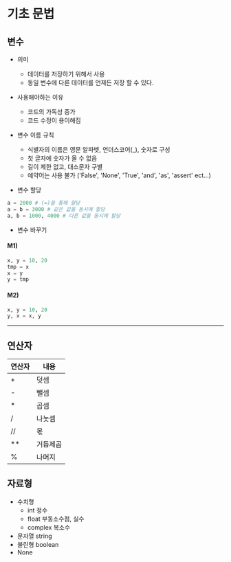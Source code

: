 # 기초 문법
## 변수
* 의미
  * 데이터를 저장하기 위해서 사용
  * 동일 변수에 다른 데이터를 언제든 저장 할 수 있다.

* 사용해야하는 이유
  * 코드의 가독성 증가
  * 코드 수정이 용이해짐

* 변수 이름 규칙
  * 식별자의 이름은 영문 알파벳, 언더스코어(_), 숫자로 구성
  * 첫 글자에 숫자가 올 수 없음
  * 길이 제한 없고, 대소문자 구별
  * 예약어는 사용 불가 ('False', 'None', 'True', 'and', 'as', 'assert' ect...)

* 변수 할당
``` python
a = 2000 # (=)을 통해 할당
a = b = 3000 # 같은 값을 동시에 할당
a, b = 1000, 4000 # 다른 값을 동시에 할당
```
* 변수 바꾸기
#### M1)
``` python
x, y = 10, 20
tmp = x
x = y
y = tmp
```
#### M2)
``` python
x, y = 10, 20
y, x = x, y
```

---
## 연산자
| 연산자 | 내용 |
|-------|-------|
| + | 덧셈 |
| - | 뺄셈 |
| * | 곱셈 |
| / | 나눗셈 |
| // | 몫 |
| ** | 거듭제곱 |
| % | 나머지 |

## 자료형
* 수치형
  * int 정수
  * float 부동소수점, 실수
  * complex 복소수
* 문자열 string
* 불린형 boolean
* None